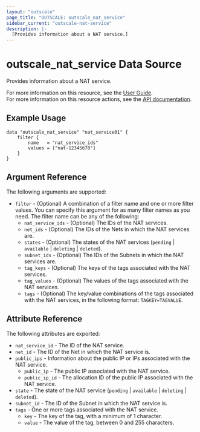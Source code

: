 ```yaml
---
layout: "outscale"
page_title: "OUTSCALE: outscale_nat_service"
sidebar_current: "outscale-nat-service"
description: |-
  [Provides information about a NAT service.]
---
```


# outscale_nat_service Data Source

Provides information about a NAT service.

For more information on this resource, see the [User Guide](https://docs.outscale.com/en/userguide/About-NAT-Services.html).  
For more information on this resource actions, see the [API documentation](https://docs.outscale.com/api#3ds-outscale-api-natservice).

## Example Usage

```hcl
data "outscale_nat_service" "nat_service01" {
    filter {
        name   = "nat_service_ids"
        values = ["nat-12345678"]
    }
}
```

## Argument Reference

The following arguments are supported:

* `filter` - (Optional) A combination of a filter name and one or more filter values. You can specify this argument for as many filter names as you need. The filter name can be any of the following:
    * `nat_service_ids` - (Optional) The IDs of the NAT services.
    * `net_ids` - (Optional) The IDs of the Nets in which the NAT services are.
    * `states` - (Optional) The states of the NAT services (`pending` \| `available` \| `deleting` \| `deleted`).
    * `subnet_ids` - (Optional) The IDs of the Subnets in which the NAT services are.
    * `tag_keys` - (Optional) The keys of the tags associated with the NAT services.
    * `tag_values` - (Optional) The values of the tags associated with the NAT services.
    * `tags` - (Optional) The key/value combinations of the tags associated with the NAT services, in the following format: `TAGKEY=TAGVALUE`.

## Attribute Reference

The following attributes are exported:

* `nat_service_id` - The ID of the NAT service.
* `net_id` - The ID of the Net in which the NAT service is.
* `public_ips` - Information about the public IP or IPs associated with the NAT service.
    * `public_ip` - The public IP associated with the NAT service.
    * `public_ip_id` - The allocation ID of the public IP associated with the NAT service.
* `state` - The state of the NAT service (`pending` \| `available` \| `deleting` \| `deleted`).
* `subnet_id` - The ID of the Subnet in which the NAT service is.
* `tags` - One or more tags associated with the NAT service.
    * `key` - The key of the tag, with a minimum of 1 character.
    * `value` - The value of the tag, between 0 and 255 characters.
